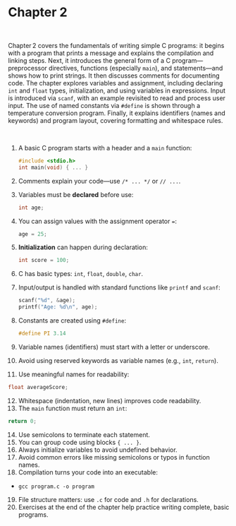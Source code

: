 # Chapter 2

<br>

Chapter 2 covers the fundamentals of writing simple C programs: it begins with a program that prints a message and explains the compilation and linking steps. Next, it introduces the general form of a C program—preprocessor directives, functions (especially `main`), and statements—and shows how to print strings. It then discusses comments for documenting code. The chapter explores variables and assignment, including declaring `int` and `float` types, initialization, and using variables in expressions. Input is introduced via `scanf`, with an example revisited to read and process user input. The use of named constants via `#define` is shown through a temperature conversion program. Finally, it explains identifiers (names and keywords) and program layout, covering formatting and whitespace rules.

<br>

1. A basic C program starts with a header and a `main` function:

   ```c
   #include <stdio.h>
   int main(void) { ... }
   ```

2. Comments explain your code—use `/* ... */` or `// ...`.
3. Variables must be **declared** before use:

   ```c
   int age;
   ```

4. You can assign values with the assignment operator `=`:

   ```c
   age = 25;
   ```

5. **Initialization** can happen during declaration:

   ```c
   int score = 100;
   ```

6. C has basic types: `int`, `float`, `double`, `char`.
7. Input/output is handled with standard functions like `printf` and `scanf`:

   ```c
   scanf("%d", &age);
   printf("Age: %d\n", age);
   ```

8. Constants are created using `#define`:

   ```c
   #define PI 3.14
   ```

9. Variable names (identifiers) must start with a letter or underscore.
10. Avoid using reserved keywords as variable names (e.g., `int`, `return`).
11. Use meaningful names for readability:

```c
float averageScore;
```

12. Whitespace (indentation, new lines) improves code readability.
13. The `main` function must return an `int`:

```c
return 0;
```

14. Use semicolons to terminate each statement.
15. You can group code using blocks `{ ... }`.
16. Always initialize variables to avoid undefined behavior.
17. Avoid common errors like missing semicolons or typos in function names.
18. Compilation turns your code into an executable:
* `gcc program.c -o program`
19. File structure matters: use `.c` for code and `.h` for declarations.
20. Exercises at the end of the chapter help practice writing complete, basic programs.
